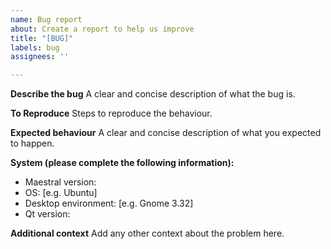 ```yaml
---
name: Bug report
about: Create a report to help us improve
title: "[BUG]"
labels: bug
assignees: ''

---
```


**Describe the bug**
A clear and concise description of what the bug is.

**To Reproduce**
Steps to reproduce the behaviour.

**Expected behaviour**
A clear and concise description of what you expected to happen.

**System (please complete the following information):**
 - Maestral version:
 - OS: [e.g. Ubuntu]
 - Desktop environment: [e.g. Gnome 3.32]
 - Qt version:

**Additional context**
Add any other context about the problem here.
